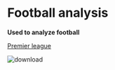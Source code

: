 # Football analysis
**Used to analyze football**

[Premier league](https://www.premierleague.com/)

![download](https://github.com/Than-yel/football_analysis/assets/125179701/1d5970a9-ea25-40d8-a555-40284002d5fc)
